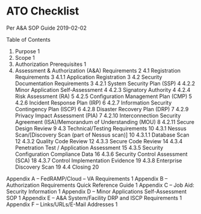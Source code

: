 # ATO Checklist

Per A&A SOP Guide 2019-02-02


Table of Contents
1. Purpose	                      1
2. Scope                          1
3. Authorization Prerequisites    1
4. Assessment & Authorization (A&A) Requirements	2
  4.1 Registration Requirements	3
    4.1.1 Application Registration	3
  4.2 Security Documentation Requirements	3
    4.2.1 System Security Plan (SSP)	4
    4.2.2 Minor Application Self-Assessment	4
    4.2.3 Signatory Authority	4
    4.2.4 Risk Assessment (RA)	5
    4.2.5 Configuration Management Plan (CMP)	5
    4.2.6 Incident Response Plan (IRP)	6
    4.2.7 Information Security Contingency Plan (ISCP)	6
    4.2.8 Disaster Recovery Plan (DRP)	7
    4.2.9 Privacy Impact Assessment (PIA)	7
    4.2.10 Interconnection Security Agreement (ISA)/Memorandum of Understanding (MOU)	8
    4.2.11 Secure Design Review	9
  4.3 Technical/Testing Requirements	10
    4.3.1 Nessus Scan/[Discovery Scan (part of Nessus scan)]	10
      4.3.1.1	Database Scan	12
    4.3.2 Quality Code Review	12
  4.3.3 Secure Code Review	14
  4.3.4 Penetration Test / Application Assessment	15
  4.3.5 Security Configuration Compliance Data	16
  4.3.6 Security Control Assessment (SCA)	18
  4.3.7 Control Implementation Evidence	19
  4.3.8 Enterprise Discovery Scan	19
4.4	Closing	20

Appendix A – FedRAMP/Cloud – VA Requirements	1
Appendix B – Authorization Requirements Quick Reference Guide	1
Appendix C – Job Aid: Security Information	1
Appendix D – Minor Applications Self-Assessment SOP	1
Appendix E – A&A System/Facility DRP and ISCP Requirements	1
Appendix F – Links/URLs/E-Mail Addresses	1



